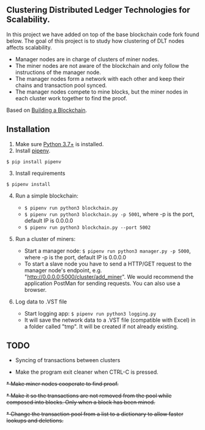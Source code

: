 
## Clustering Distributed Ledger Technologies for Scalability.

In this project we have added on top of the base blockchain code fork found below.
The goal of this project is to study how clustering of DLT nodes affects scalability.
* Manager nodes are in charge of clusters of miner nodes. 
* The miner nodes are not aware of the blockchain and only follow the instructions of the manager node.
* The manager nodes form a network with each other and keep their chains and transaction pool synced.
* The manager nodes compete to mine blocks, but the miner nodes in each cluster work together to find the proof.

Based on [Building a Blockchain](https://github.com/dvf/blockchain). 

## Installation

1. Make sure [Python 3.7+](https://www.python.org/downloads/) is installed.
2. Install [pipenv](https://github.com/kennethreitz/pipenv). 

```
$ pip install pipenv 
```
3. Install requirements  
```
$ pipenv install 
``` 

4. Run a simple blockchain:
    * `$ pipenv run python3 blockchain.py` 
    * `$ pipenv run python3 blockchain.py -p 5001`, where -p is the port, default IP is 0.0.0.0
    * `$ pipenv run python3 blockchain.py --port 5002`

5. Run a cluster of miners:
    * Start a manager node: `$ pipenv run python3 manager.py -p 5000`, where -p is the port, default IP is 0.0.0.0
    * To start a slave node you have to send a HTTP/GET request to the manager node's endpoint, e.g. "http://0.0.0.0:5000/cluster/add_miner". We would recommend the application PostMan for sending requests. You can also use a browser.

6. Log data to .VST file
   * Start logging app: `$ pipenv run python3 logging.py`
   * It will save the network data to a .VST file (compatible with Excel) in a folder called "tmp". It will be created if not already existing.

## TODO

* Syncing of transactions between clusters

* Make the program exit cleaner when CTRL-C is pressed.

~~* Make miner nodes cooperate to find proof.~~

~~* Make it so the transactions are not removed from the pool while composed into blocks. Only when a block has been mined.~~

~~* Change the transaction pool from a list to a dictionary to allow faster lookups and deletions.~~

